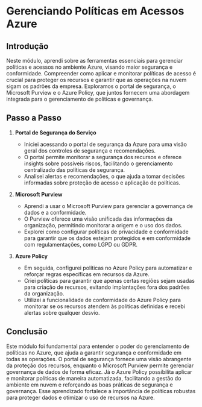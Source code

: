 # Gerenciando Políticas em Acessos Azure

## Introdução

Neste módulo, aprendi sobre as ferramentas essenciais para gerenciar políticas e acessos no ambiente Azure, visando maior segurança e conformidade. Compreender como aplicar e monitorar políticas de acesso é crucial para proteger os recursos e garantir que as operações na nuvem sigam os padrões da empresa. Exploramos o portal de segurança, o Microsoft Purview e o Azure Policy, que juntos fornecem uma abordagem integrada para o gerenciamento de políticas e governança.

## Passo a Passo

1. **Portal de Segurança do Serviço**
   - Iniciei acessando o portal de segurança da Azure para uma visão geral dos controles de segurança e recomendações.
   - O portal permite monitorar a segurança dos recursos e oferece insights sobre possíveis riscos, facilitando o gerenciamento centralizado das políticas de segurança.
   - Analisei alertas e recomendações, o que ajuda a tomar decisões informadas sobre proteção de acesso e aplicação de políticas.

2. **Microsoft Purview**
   - Aprendi a usar o Microsoft Purview para gerenciar a governança de dados e a conformidade.
   - O Purview oferece uma visão unificada das informações da organização, permitindo monitorar a origem e o uso dos dados.
   - Explorei como configurar políticas de privacidade e conformidade para garantir que os dados estejam protegidos e em conformidade com regulamentações, como LGPD ou GDPR.

3. **Azure Policy**
   - Em seguida, configurei políticas no Azure Policy para automatizar e reforçar regras específicas em recursos da Azure.
   - Criei políticas para garantir que apenas certas regiões sejam usadas para criação de recursos, evitando implantações fora dos padrões da organização.
   - Utilizei a funcionalidade de conformidade do Azure Policy para monitorar se os recursos atendem às políticas definidas e recebi alertas sobre qualquer desvio.

## Conclusão

Este módulo foi fundamental para entender o poder do gerenciamento de políticas no Azure, que ajuda a garantir segurança e conformidade em todas as operações. O portal de segurança fornece uma visão abrangente da proteção dos recursos, enquanto o Microsoft Purview permite gerenciar governança de dados de forma eficaz. Já o Azure Policy possibilita aplicar e monitorar políticas de maneira automatizada, facilitando a gestão do ambiente em nuvem e reforçando as boas práticas de segurança e governança. Esse aprendizado fortalece a importância de políticas robustas para proteger dados e otimizar o uso de recursos na Azure.
